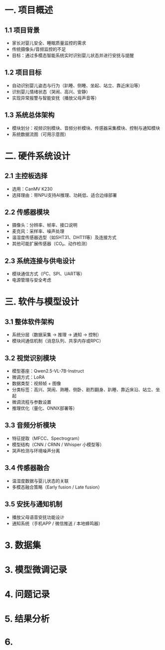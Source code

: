 # 一. 项目概述

## 1.1 **项目背景**
- 家长对婴儿安全、睡眠质量监控的需求    
- 传统摄像头/音频监控的不足
- 目标：通过多模态智能系统实时识别婴儿状态并进行安抚与提醒
## 1.2 **项目目标**
- 自动识别婴儿姿态与行为（趴睡、侧睡、坐起、站立、靠近床沿等）
- 识别婴儿情绪状态（哭闹、高兴、安静）
- 实现异常报警与智能安抚（播放父母声音等）
## 1.3 **系统总体架构**
- 模块划分：视频识别模块、音频分析模块、传感器采集模块、控制与通知模块
- 系统数据流图（可用示意图）
# 二.  硬件系统设计
## 2.1 **主控板选择**
- 选用：CanMV K230
- 选择理由：带NPU支持AI推理、功耗低、适合边缘部署
## 2.2 **传感器模块**
- 摄像头：分辨率、帧率、接口说明
- 麦克风：采样率、噪声处理
- 温湿度传感器选型（如SHT31、DHT11等）及连接方式
- 其他可能扩展传感器（CO₂、动作检测）
## 2.3 **系统连接与供电设计**
- 模块通信方式（I²C、SPI、UART等）
- 电源管理与安全考虑
# 三. 软件与模型设计
## 3.1 **整体软件架构**
- 系统分层（数据采集 → 推理 → 通知 → 控制）
- 模块间通信机制（消息队列、共享内存或RPC）
## 3.2 **视觉识别模块**
- 模型基座：Qwen2.5-VL-7B-Instruct
- 微调方式：LoRA
- 数据类型：视频帧 + 图像
- 分类标签：高兴、哭闹、熟睡、侧卧、剧烈翻身、趴睡、靠近床沿、站立、坐起
- 微调流程与参数设置
- 推理优化（量化、ONNX部署等）
## 3.3 **音频分析模块**
- 特征提取（MFCC、Spectrogram）
- 模型结构（CNN / CRNN / Whisper 小模型等）
- 哭声检测与环境噪声分离
## 3.4 **传感器融合**
- 温湿度数据与婴儿状态的关联
- 多模态融合策略（Early fusion / Late fusion）
## 3.5 **安抚与通知机制**
- 播放父母语音安抚功能设计
- 通知系统（手机APP / 微信推送 / 本地蜂鸣器）


# 3. 数据集

# 3. 模型微调记录

# 4. 问题记录

# 5. 结果分析

# 6.
